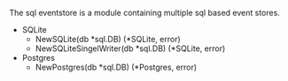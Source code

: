 The sql eventstore is a module containing multiple sql based event stores.

* SQLite
  * NewSQLite(db *sql.DB) (*SQLite, error) 
  * NewSQLiteSingelWriter(db *sql.DB) (*SQLite, error)
* Postgres
  * NewPostgres(db *sql.DB) (*Postgres, error)
